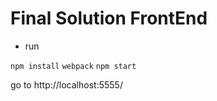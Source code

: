 
# Final Solution FrontEnd

* run

`npm install`
`webpack`
`npm start`

go to http://localhost:5555/

